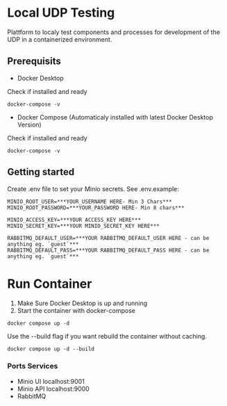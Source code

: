 # Local UDP Testing

Plattform to localy test components and processes for development of the UDP in a containerized environment.

## Prerequisits

- Docker Desktop

Check if installed and ready

```
docker-compose -v
```

- Docker Compose (Automaticaly installed with latest Docker Desktop Version)

Check if installed and ready

```
docker-compose -v
```

## Getting started

Create .env file to set your Minio secrets. See .env.example:

```
MINIO_ROOT_USER=***YOUR_USERNAME HERE- Min 3 Chars***
MINIO_ROOT_PASSWORD=***YOUR_PASSWORD HERE- Min 8 chars***

MINIO_ACCESS_KEY=***YOUR ACCESS_KEY HERE***
MINIO_SECRET_KEY=***YOUR MINIO_SECRET_KEY HERE***

RABBITMQ_DEFAULT_USER=***YOUR RABBITMQ_DEFAULT_USER HERE - can be anything eg. `guest`***
RABBITMQ_DEFAULT_PASS=***YOUR RABBITMQ_DEFAULT_PASS HERE - can be anything eg. `guest`***
```

# Run Container

1. Make Sure Docker Desktop is up and running
2. Start the container with docker-compose

```
docker compose up -d
```

Use the --build flag if you want rebuild the container without caching.

```
docker compose up -d --build
```

### Ports Services

- Minio UI localhost:9001
- Minio API localhost:9000
- RabbitMQ
